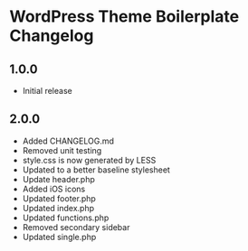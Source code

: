 WordPress Theme Boilerplate Changelog
=====================================

1.0.0
-----
* Initial release

2.0.0
-----
* Added CHANGELOG.md
* Removed unit testing
* style.css is now generated by LESS
* Updated to a better baseline stylesheet
* Update header.php
* Added iOS icons
* Updated footer.php
* Updated index.php
* Updated functions.php
* Removed secondary sidebar
* Updated single.php